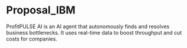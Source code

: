 # Proposal_IBM
ProfitPULSE AI is an AI agent that autonomously finds and resolves business bottlenecks. It uses real-time data to boost throughput and cut costs for companies.
